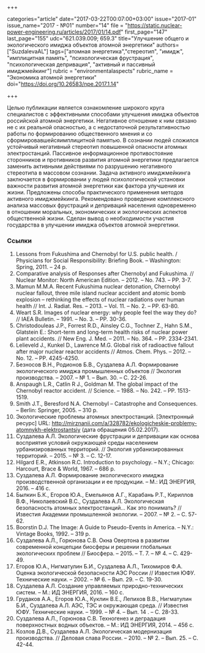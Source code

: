 +++

categories="article"
date="2017-03-22T00:07:00+03:00"
issue="2017-01"
issue_name="2017 - №01"
number="14"
file = "https://static.nuclear-power-engineering.ru/articles/2017/01/14.pdf"
first_page="147"
last_page="155"
udc="621.039.009; 659.3"
title="Улучшение общего и экологического имиджа объектов атомной энергетики"
authors=["SuzdalevaAL"]
tags=["атомная энергетика","стереотип", "имидж", "имплицитная память", "психологическая фрустрация", "психологическая депривация", "активный и пассивный имиджмейкинг"]
rubric = "environmentalaspects"
rubric_name = "Экономика атомной энергетики"
doi="https://doi.org/10.26583/npe.2017.1.14"

+++

Целью публикации является ознакомление широкого круга специалистов с эффективными способами улучшения имиджа объектов российской атомной энергетики. Негативное отношение к ним связано не с их реальной опасностью, а с недостаточной результативностью работы по формированию общественного мнения и со сформировавшейсяимплицитной памятью. В сознании людей сложился устойчивый негативный стереотип повышенной опасности атомных электростанций. Пассивное информационное противостояние сторонников и противников развития атомной энергетики предлагается заменить активными действиями по разрушению негативного стереотипа в массовом сознании. Задача активного имиджмейкинга заключается в формировании у людей психологической установки важности развития атомной энергетики как фактора улучшения их жизни. Предложены способы практического применения методов активного имиджмейкинга. Рекомендовано проведение комплексного анализа массовых фрустраций и деприваций населения одновременно в отношении моральных, экономических и экологических аспектов общественной жизни. Сделан вывод о необходимости участия государства в улучшении имиджа объектов атомной энергетики.

### Ссылки

1. Lessons from Fukushima and Chernobyl for U.S. public health. / Physicians for Social Responsibility: Briefing Book. – Washington: Spring, 2011. – 24 р.
2. Comparative analysis of Responses after Chernobyl and Fukushima. // Nuclear Monitor: North American Edition. – 2012. – No. 743. – PP. 3-7.
3. Mamun M.M.A. Recent Fukushima nuclear detonation, Chernobyl nuclear fallout, three mile island nuclear accident and atomic bomb explosion – rethinking the effects of nuclear radiations over human health // Int. J. Radiat. Res. – 2013. – Vol. 11. – No. 2. – PP. 63-80.
4. Weart S.R. Images of nuclear energy: why people feel the way they do? // IAEA Bulletin. – 1991. – No. 3. – PP. 30-36.
5. Christodouleas J.P., Forrest R.D., Ainsley C.G., Tochner Z., Hahn S.M., Glatstein E.: Short-term and long-term health risks of nuclear power plant accidents. // New Eng. J. Med. – 2011. – No. 364. – PР. 2334-2341.
6. Lelieveld J., Kunkel D., Lawrence M.G. Global risk of radioactive fallout after major nuclear reactor accidents // Atmos. Chem. Phys. – 2012. – No. 12. – PP. 4245-4250.
7. Безносов В.Н., Родионов Б.В., Суздалева А.Л. Формирование экологического имиджа промышленных объектов // Экология производства. – 2007. – № 1. – Вып. 30. – С. 22-26.
8. Anspaugh L.R., Catlin R J., Goldman M. The global impact of the Chernobyl reactor accident. // Science. – 1988. – No. 242. – PP. 1513-1519.
9. Smith J.T., Beresford N.A. Chernobyl – Catastrophe and Consequences. – Berlin: Springer, 2005. – 310 р.
10. Экологические проблемы атомных электростанций. [Электронный ресурс] URL: http://mirznanii.com/a/328782/ekologicheskie-problemy-atomnykh-elektrostantsiy (дата обращения 05.02.2017).
11. Суздалева А.Л. Экологические фрустрации и депривации как основа восприятия условий окружающей среды населением урбанизированных территорий. // Экология урбанизированных территорий. – 2015. – № 3. – С. 12-17.
12. Hilgard E.R., Atkinson R.C. Introduction to psychology. – N.Y.; Chicago: Harcourt, Brace & World, 1967. – 686 p.
13. Суздалева А.Л. Формирование экологического имиджа производственной организации и ее продукции. – М.: ИД ЭНЕРГИЯ, 2016. – 416 с.
14. Былкин Б.К., Егоров Ю.А., Емельянов А.Г., Карабань Р.Т., Кириллов В.Ф., Николаевский В.С., Суздалева А.Л. Экологическая безопасность атомных электростанций... Как это понимать? // Известия Академии промышленной экологии. – 2007. – № 2. – С. 57-62.
15. Boorstin D.J. The Image: A Guide to Pseudo-Events in America. – N.Y.: Vintage Books, 1992. – 319 p.
16. Суздалева А.Л., Горюнова С.В. Окна Овертона в развитии современной концепции биосферы и решении глобальных экологических проблем // Биосфера. – 2015. – Т. 7. – № 4. – С. 429-49.
17. Егоров Ю.А., Нигматулин Б.И., Суздалева А.Л., Тихомиров Ф.А. Оценка экологической безопасности АЭС России // Известия ЮФУ. Технические науки. – 2002. – № 6. – Вып. 29. – С. 19-30.
18. Суздалева А.Л. Создание управляемых природно-технических систем. – М.: ИД ЭНЕРГИЯ, 2016. – 160 с.
19. Грудаков А.А., Егоров Ю.А., Куклин В.Е., Лепихов В.В., Нигматулин Б.И., Суздалева А.Л. АЭС, ТЭС и окружающая среда. // Известия ЮФУ. Технические науки. – 1999. – № 4. – Вып. 14 . – С. 28-33.
20. Суздалева А.Л., Горюнова С.В. Техногенез и деградация поверхностных водных объектов. – М.: ИД ЭНЕРГИЯ, 2014. – 456 с.
21. Козлов Д.В., Суздалева А.Л. Экологическая модернизация производства. // Деловая слава России. – 2010. – № 2. – Вып. 25. – С. 42-44.